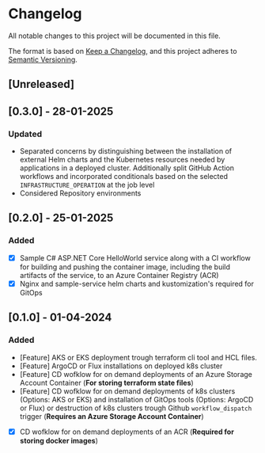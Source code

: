 # Changelog

All notable changes to this project will be documented in this file.

The format is based on [Keep a Changelog](https://keepachangelog.com/en/1.0.0/),
and this project adheres to [Semantic Versioning](https://semver.org/spec/v2.0.0.html).

## [Unreleased]

## [0.3.0] - 28-01-2025

### Updated

- Separated concerns by distinguishing between the installation of external Helm charts and the Kubernetes resources needed by applications in a deployed cluster. Additionally split GitHub Action workflows and incorporated conditionals based on the selected `INFRASTRUCTURE_OPERATION` at the job level
- Considered Repository environments

## [0.2.0] - 25-01-2025

### Added

- [x] Sample C# ASP.NET Core HelloWorld service along with a CI workflow for building and pushing the container image, including the build artifacts of the service, to an Azure Container Registry (ACR)
- [x] Nginx and sample-service helm charts and kustomization's required for GitOps

## [0.1.0] - 01-04-2024

### Added

- [Feature] AKS or EKS deployment trough terraform cli tool and HCL files. 
- [Feature] ArgoCD or Flux installations on deployed k8s cluster
- [Feature] CD wofklow for on demand deployments of an Azure Storage Account Container (**For storing terraform state files**)
- [Feature] CD wofklow for on demand deployments of k8s clusters (Options: AKS or EKS) and installation of GitOps tools (Options: ArgoCD or Flux) or destruction of k8s clusters trough Github `workflow_dispatch` trigger (**Requires an Azure Storage Account Container**)
- [x] CD wofklow for on demand deployments of an ACR (**Required for storing docker images**)